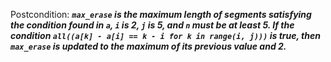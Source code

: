 Postcondition: ***`max_erase` is the maximum length of segments satisfying the condition found in `a`, `i` is 2, `j` is 5, and `n` must be at least 5. If the condition `all((a[k] - a[i] == k - i for k in range(i, j)))` is true, then `max_erase` is updated to the maximum of its previous value and 2.***